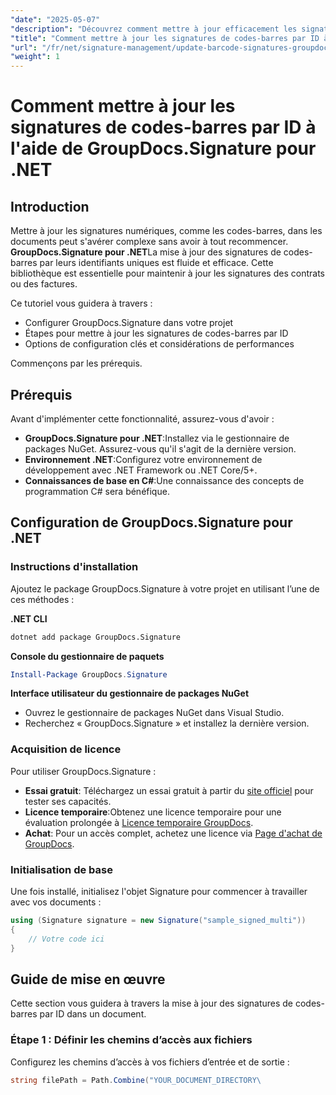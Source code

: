 ```yaml
---
"date": "2025-05-07"
"description": "Découvrez comment mettre à jour efficacement les signatures de codes-barres dans vos documents avec GroupDocs.Signature pour .NET. Suivez notre guide étape par étape sur la gestion des signatures."
"title": "Comment mettre à jour les signatures de codes-barres par ID à l'aide de GroupDocs.Signature pour .NET"
"url": "/fr/net/signature-management/update-barcode-signatures-groupdocs-signature-net/"
"weight": 1
---
```


# Comment mettre à jour les signatures de codes-barres par ID à l'aide de GroupDocs.Signature pour .NET

## Introduction
Mettre à jour les signatures numériques, comme les codes-barres, dans les documents peut s'avérer complexe sans avoir à tout recommencer. **GroupDocs.Signature pour .NET**La mise à jour des signatures de codes-barres par leurs identifiants uniques est fluide et efficace. Cette bibliothèque est essentielle pour maintenir à jour les signatures des contrats ou des factures.

Ce tutoriel vous guidera à travers :
- Configurer GroupDocs.Signature dans votre projet
- Étapes pour mettre à jour les signatures de codes-barres par ID
- Options de configuration clés et considérations de performances

Commençons par les prérequis.

## Prérequis
Avant d'implémenter cette fonctionnalité, assurez-vous d'avoir :
- **GroupDocs.Signature pour .NET**:Installez via le gestionnaire de packages NuGet. Assurez-vous qu'il s'agit de la dernière version.
- **Environnement .NET**:Configurez votre environnement de développement avec .NET Framework ou .NET Core/5+.
- **Connaissances de base en C#**:Une connaissance des concepts de programmation C# sera bénéfique.

## Configuration de GroupDocs.Signature pour .NET
### Instructions d'installation
Ajoutez le package GroupDocs.Signature à votre projet en utilisant l’une de ces méthodes :

**.NET CLI**
```bash
dotnet add package GroupDocs.Signature
```

**Console du gestionnaire de paquets**
```powershell
Install-Package GroupDocs.Signature
```

**Interface utilisateur du gestionnaire de packages NuGet**
- Ouvrez le gestionnaire de packages NuGet dans Visual Studio.
- Recherchez « GroupDocs.Signature » et installez la dernière version.

### Acquisition de licence
Pour utiliser GroupDocs.Signature :
- **Essai gratuit**: Téléchargez un essai gratuit à partir du [site officiel](https://releases.groupdocs.com/signature/net/) pour tester ses capacités.
- **Licence temporaire**:Obtenez une licence temporaire pour une évaluation prolongée à [Licence temporaire GroupDocs](https://purchase.groupdocs.com/temporary-license/).
- **Achat**: Pour un accès complet, achetez une licence via [Page d'achat de GroupDocs](https://purchase.groupdocs.com/buy).

### Initialisation de base
Une fois installé, initialisez l'objet Signature pour commencer à travailler avec vos documents :

```csharp
using (Signature signature = new Signature("sample_signed_multi"))
{
    // Votre code ici
}
```

## Guide de mise en œuvre
Cette section vous guidera à travers la mise à jour des signatures de codes-barres par ID dans un document.

### Étape 1 : Définir les chemins d’accès aux fichiers
Configurez les chemins d’accès à vos fichiers d’entrée et de sortie :

```csharp
string filePath = Path.Combine("YOUR_DOCUMENT_DIRECTORY\